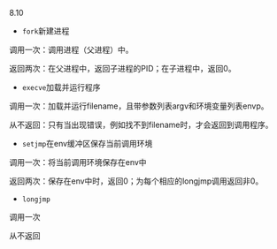 8.10

+ `fork`新建进程

调用一次：调用进程（父进程）中。

返回两次：在父进程中，返回子进程的PID；在子进程中，返回0。

+ `execve`加载并运行程序

调用一次：加载并运行filename，且带参数列表argv和环境变量列表envp。

从不返回：只有当出现错误，例如找不到filename时，才会返回到调用程序。

+ `setjmp`在env缓冲区保存当前调用环境

调用一次：将当前调用环境保存在env中

返回两次：保存在env中时，返回0；为每个相应的longjmp调用返回非0。

+ `longjmp`

调用一次

从不返回


